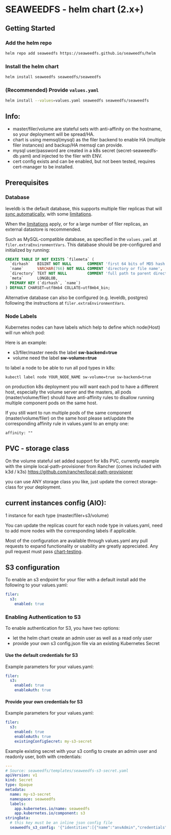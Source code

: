 # SEAWEEDFS - helm chart (2.x+)

## Getting Started

### Add the helm repo

```bash
helm repo add seaweedfs https://seaweedfs.github.io/seaweedfs/helm
```

### Install the helm chart

```bash
helm install seaweedfs seaweedfs/seaweedfs
```

### (Recommended) Provide `values.yaml`

```bash
helm install --values=values.yaml seaweedfs seaweedfs/seaweedfs
```

## Info:
* master/filer/volume are stateful sets with anti-affinity on the hostname,
so your deployment will be spread/HA.
* chart is using memsql(mysql) as the filer backend to enable HA (multiple filer instances) and backup/HA memsql can provide.
* mysql user/password are created in a k8s secret (secret-seaweedfs-db.yaml) and injected to the filer with ENV.
* cert config exists and can be enabled, but not been tested, requires cert-manager to be installed.

## Prerequisites
### Database

leveldb is the default database, this supports multiple filer replicas that will [sync automatically](https://github.com/seaweedfs/seaweedfs/wiki/Filer-Store-Replication), with some [limitations](https://github.com/seaweedfs/seaweedfs/wiki/Filer-Store-Replication#limitation).

When the [limitations](https://github.com/seaweedfs/seaweedfs/wiki/Filer-Store-Replication#limitation) apply, or for a large number of filer replicas, an external datastore is recommended.

Such as MySQL-compatible database, as specified in the `values.yaml` at `filer.extraEnvironmentVars`.
This database should be pre-configured and initialized by running:
```sql
CREATE TABLE IF NOT EXISTS `filemeta` (
  `dirhash`   BIGINT NOT NULL       COMMENT 'first 64 bits of MD5 hash value of directory field',
  `name`      VARCHAR(766) NOT NULL COMMENT 'directory or file name',
  `directory` TEXT NOT NULL         COMMENT 'full path to parent directory',
  `meta`      LONGBLOB,
  PRIMARY KEY (`dirhash`, `name`)
) DEFAULT CHARSET=utf8mb4 COLLATE=utf8mb4_bin;
```

Alternative database can also be configured (e.g. leveldb, postgres) following the instructions at `filer.extraEnvironmentVars`.

### Node Labels
Kubernetes nodes can have labels which help to define which node(Host) will run which pod:

Here is an example:
* s3/filer/master needs the label **sw-backend=true**
* volume need the label **sw-volume=true**

to label a node to be able to run all pod types in k8s:
```
kubectl label node YOUR_NODE_NAME sw-volume=true sw-backend=true
```

on production k8s deployment you will want each pod to have a different host,
especially the volume server and the masters, all pods (master/volume/filer)
should have anti-affinity rules to disallow running multiple component pods  on the same host.

If you still want to run multiple pods of the same component (master/volume/filer) on the same host please set/update the corresponding affinity rule in values.yaml to an empty one:

```affinity: ""```

## PVC - storage class ###

On the volume stateful set added support for k8s PVC, currently example
with the simple local-path-provisioner from Rancher (comes included with k3d / k3s)
https://github.com/rancher/local-path-provisioner

you can use ANY storage class you like, just update the correct storage-class
for your deployment.

## current instances config (AIO):

1 instance for each type (master/filer+s3/volume)

You can update the replicas count for each node type in values.yaml,
need to add more nodes with the corresponding labels if applicable.

Most of the configuration are available through values.yaml any pull requests to expand functionality or usability are greatly appreciated. Any pull request must pass [chart-testing](https://github.com/helm/chart-testing).

## S3 configuration

To enable an s3 endpoint for your filer with a default install add the following to your values.yaml:

```yaml
filer:
  s3:
    enabled: true
```

### Enabling Authentication to S3

To enable authentication for S3, you have two options:

- let the helm chart create an admin user as well as a read only user
- provide your own s3 config.json file via an existing Kubernetes Secret

#### Use the default credentials for S3

Example parameters for your values.yaml:

```yaml
filer:
  s3:
    enabled: true
    enableAuth: true
```

#### Provide your own credentials for S3

Example parameters for your values.yaml:

```yaml
filer:
  s3:
    enabled: true
    enableAuth: true
    existingConfigSecret: my-s3-secret
```

Example existing secret with your s3 config to create an admin user and readonly user, both with credentials:

```yaml
---
# Source: seaweedfs/templates/seaweedfs-s3-secret.yaml
apiVersion: v1
kind: Secret
type: Opaque
metadata:
  name: my-s3-secret
  namespace: seaweedfs
  labels:
    app.kubernetes.io/name: seaweedfs
    app.kubernetes.io/component: s3
stringData:
  # this key must be an inline json config file
  seaweedfs_s3_config: '{"identities":[{"name":"anvAdmin","credentials":[{"accessKey":"snu8yoP6QAlY0ne4","secretKey":"PNzBcmeLNEdR0oviwm04NQAicOrDH1Km"}],"actions":["Admin","Read","Write"]},{"name":"anvReadOnly","credentials":[{"accessKey":"SCigFee6c5lbi04A","secretKey":"kgFhbT38R8WUYVtiFQ1OiSVOrYr3NKku"}],"actions":["Read"]}]}'
```
